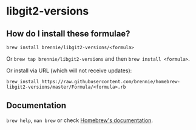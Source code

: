 # libgit2-versions

## How do I install these formulae?
`brew install brennie/libgit2-versions/<formula>`

Or `brew tap brennie/libgit2-versions` and then `brew install <formula>`.

Or install via URL (which will not receive updates):

```
brew install https://raw.githubusercontent.com/brennie/homebrew-libgit2-versions/master/Formula/<formula>.rb
```

## Documentation
`brew help`, `man brew` or check [Homebrew's documentation](https://docs.brew.sh).
